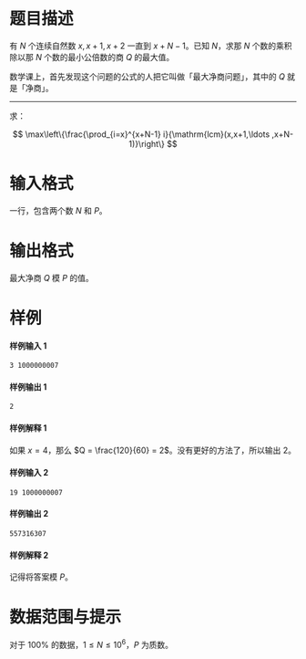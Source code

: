 
# 题目描述

有 $N$ 个连续自然数 $x,x+1,x+2$ 一直到 $x+N-1$。已知 $N$，求那 $N$ 个数的乘积除以那 $N$ 个数的最小公倍数的商 $Q$ 的最大值。

数学课上，首先发现这个问题的公式的人把它叫做「最大净商问题」，其中的 $Q$ 就是「净商」。

---

求：

$$
\max\left\{\frac{\prod_{i=x}^{x+N-1} i}{\mathrm{lcm}(x,x+1,\ldots ,x+N-1)}\right\}
$$

# 输入格式

一行，包含两个数 $N$ 和 $P$。

# 输出格式

最大净商 $Q$ 模 $P$ 的值。

# 样例

#### 样例输入 1
```plain
3 1000000007
```

#### 样例输出 1
```plain
2
```

#### 样例解释 1

如果 $x = 4$，那么 $Q = \frac{120}{60} = 2$。没有更好的方法了，所以输出 $2$。

#### 样例输入 2
```plain
19 1000000007
```

#### 样例输出 2
```plain
557316307
```

#### 样例解释 2

记得将答案模 $P$。

# 数据范围与提示

对于 $100\%$ 的数据，$1 \le N \le 10^6$，$P$ 为质数。

